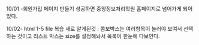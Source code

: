 10/01 -회원가입 페이지 만들기 성공하면 중앙정보처리학원 홈페이지로 넘어가게 되어있다.

10/02- html 1-5 file 복습
새로 알게된것 : 콤보박스는 여러항목이 눌러야 보여서 선택하는 것이고 리스트 박스는 size를 설정해놔서 목록이 한눈에 다보인다.

